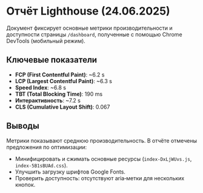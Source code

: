 <!-- Результаты Lighthouse 24.06.2025 -->
# Отчёт Lighthouse (24.06.2025)

Документ фиксирует основные метрики производительности и доступности страницы `/dashboard`, полученные с помощью Chrome DevTools (мобильный режим).

## Ключевые показатели

- **FCP (First Contentful Paint)**: ~6.2 s
- **LCP (Largest Contentful Paint)**: ~6.3 s
- **Speed Index**: ~6.8 s
- **TBT (Total Blocking Time)**: 190 ms
- **Интерактивность**: ~7.2 s
- **CLS (Cumulative Layout Shift)**: 0.067

## Выводы

Метрики показывают среднюю производительность. В отчёте отмечены предложения по оптимизации:

- Минифицировать и сжимать основные ресурсы (`index-DxLjWUvs.js`, `index-5B1sBUAd.css`).
- Улучшить загрузку шрифтов Google Fonts.
- Проверить доступность: отсутствуют aria‑метки для нескольких кнопок.

